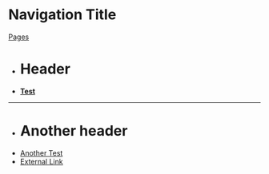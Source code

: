 # Navigation Title

[Pages]()

  * # Header
  * [<i class="fa fa-smile-o"></i> __Test__](test.md)
  - - - -
  * # Another header
  * [Another Test](mp.md)
  * [External Link](https://github.com/markdown-it/linkify-it)
